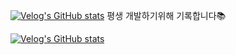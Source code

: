 [![Velog's GitHub stats](https://velog-readme-stats.vercel.app/api/badge?name=jvn4dev)](https://velog.io/@jvn4dev)
평생 개발하기위해 기록합니다📚

[![Velog's GitHub stats](https://velog-readme-stats.vercel.app/api?name=jvn4dev)](https://velog.io/@jvn4dev) 
